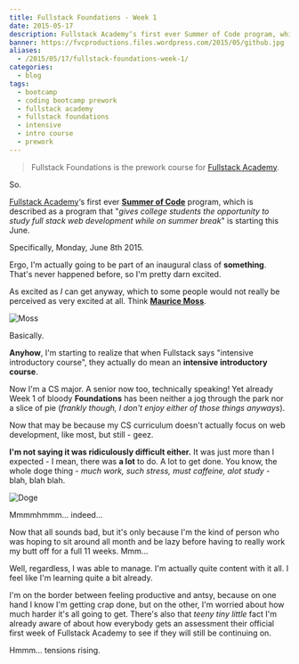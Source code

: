 ```yaml
---
title: Fullstack Foundations - Week 1
date: 2015-05-17
description: Fullstack Academy‘s first ever Summer of Code program, which is described as a program that "gives college students the opportunity to study fullstack web development while on summer break" is starting this June. Specifically, Monday, June 8th 2015.
banner: https://fvcproductions.files.wordpress.com/2015/05/github.jpg
aliases:
  - /2015/05/17/fullstack-foundations-week-1/
categories:
  - blog
tags:
  - bootcamp
  - coding bootcamp prework
  - fullstack academy
  - fullstack foundations
  - intensive
  - intro course
  - prework
---
```


> Fullstack Foundations is the prework course for [Fullstack Academy](//fullstackacademy.com 'Fullstack Academy').

So.

[Fullstack Academy](//fullstackacademy.com 'Fullstack Academy')‘s first ever **[Summer of Code](//www.fullstackacademy.com/summer-of-code 'Summer of Code')** program, which is described as a program that "_gives college students the opportunity to study full stack web development while on summer break_" is starting this June.

Specifically, Monday, June 8th 2015.

Ergo, I'm actually going to be part of an inaugural class of **something**. That's never happened before, so I'm pretty darn excited.

As excited as _I_ can get anyway, which to some people would not really be perceived as very excited at all. Think **[Maurice Moss](//theitcrowd.wikia.com/wiki/Maurice_Moss 'Maurice Moss')**.

![Moss](//media.tumblr.com/tumblr_lib9372zdW1qglrwm.png)

Basically.

**Anyhow**, I'm starting to realize that when Fullstack says "intensive introductory course", they actually do mean an **intensive introductory course**.

Now I'm a CS major. A senior now too, technically speaking! Yet already Week 1 of bloody **Foundations** has been neither a jog through the park nor a slice of pie (_frankly though, I don't enjoy either of those things anyways_).

Now that may be because my CS curriculum doesn't actually focus on web development, like most, but still - geez.

**I'm not saying it was ridiculously difficult either.** It was just more than I expected - I mean, there was **a lot** to do. A lot to get done. You know, the whole doge thing - _much work, such stress, must caffeine, alot study_ - blah, blah blah.

![Doge](//s-media-cache-ak0.pinimg.com/736x/a1/19/9e/a1199e56544b00b716791a54bb503e16.jpg)

Mmmmhmmm... indeed...

Now that all sounds bad, but it's only because I'm the kind of person who was hoping to sit around all month and be lazy before having to really work my butt off for a full 11 weeks. Mmm...

Well, regardless, I was able to manage. I'm actually quite content with it all. I feel like I'm learning quite a bit already.

I'm on the border between feeling productive and antsy, because on one hand I know I'm getting crap done, but on the other, I'm worried about how much harder it's all going to get. There's also that _teeny tiny little_ fact I'm already aware of about how everybody gets an assessment their official first week of Fullstack Academy to see if they will still be continuing on.

Hmmm... tensions rising.

